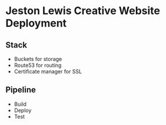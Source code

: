 # Jeston Lewis Creative Website Deployment

## Stack
- Buckets for storage
- Route53 for routing
- Certificate manager for SSL

## Pipeline
- Build
- Deploy
- Test